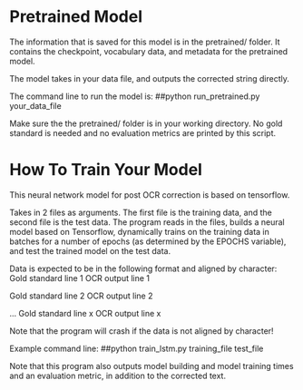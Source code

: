 # Pretrained Model
The information that is saved for this model is in the pretrained/ folder. It contains the checkpoint, vocabulary data, and metadata for the pretrained model.

The model takes in your data file, and outputs the corrected string directly.

The command line to run the model is:
##python run_pretrained.py your_data_file

Make sure the the pretrained/ folder is in your working directory. No gold standard is needed and no evaluation metrics are printed by this script.

# How To Train Your Model
This neural network model for post OCR correction is based on tensorflow.

Takes in 2 files as arguments. The first file is the training data, and the second file is the test data. 
The program reads in the files, builds a neural model based on Tensorflow, dynamically trains on the training data
in batches for a number of epochs (as determined by the EPOCHS variable), and test the trained model on the test data.

Data is expected to be in the following format and aligned by character:
<Start of file>
Gold standard line 1
OCR output line 1

Gold standard line 2
OCR output line 2

...
Gold standard line x
OCR output line x
<End of file>

Note that the program will crash if the data is not aligned by character!

Example command line:
##python train_lstm.py training_file test_file

Note that this program also outputs model building and model training times and an evaluation metric, in addition to the corrected text.
